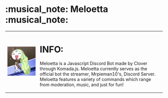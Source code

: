 <h1>:musical_note: Meloetta :musical_note: </h1>
<table>
    <tr>
        <td><img src="images/Dance.gif" width="500"></td>
      <td><h1>INFO:</h1><p>Meloetta is a Javascript Discord Bot made by Clover through Komada.js. Meloetta currently serves as the official bot the streamer, Mrpieman10's, Discord Server. Meloetta features a variety of commands which range from moderation, music, and just for fun!</p></td>    
    </tr>
</table>
